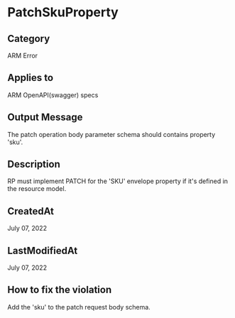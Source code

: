 # PatchSkuProperty

## Category

ARM Error

## Applies to

ARM OpenAPI(swagger) specs

## Output Message

The patch operation body parameter schema should contains property 'sku'.

## Description

RP must implement PATCH for the 'SKU' envelope property if it's defined in the resource model.

## CreatedAt

July 07, 2022

## LastModifiedAt

July 07, 2022

## How to fix the violation

Add the 'sku' to the patch request body schema.
